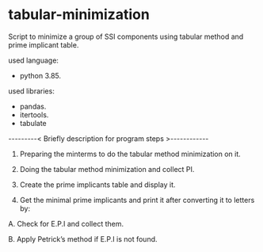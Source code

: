 # tabular-minimization
Script to minimize a group of SSI components using tabular method and prime implicant table.

used language:

+ python 3.85.

used libraries:

+ pandas.
+ itertools.
+ tabulate

 ---------< Briefly description for program steps >------------

1. Preparing the minterms to do the tabular method minimization on it.

2. Doing the tabular method minimization and collect PI.

3. Create the prime implicants table and display it.

4. Get the minimal prime implicants and print it after converting it to
letters by:

A. Check for E.P.I and collect them.

B. Apply Petrick’s method if E.P.I is not found.
